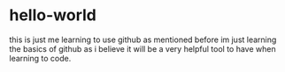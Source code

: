 # hello-world
this is just me learning to use github
as mentioned before im just learning the basics of github as i believe it will be a very helpful tool to have when learning to code.
